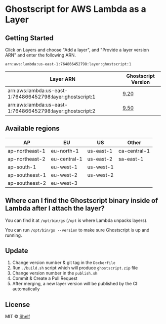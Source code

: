 # Ghostscript for AWS Lambda as a Layer

## Getting Started

Click on Layers and choose "Add a layer", and "Provide a layer version
ARN" and enter the following ARN.

```
arn:aws:lambda:us-east-1:764866452798:layer:ghostscript:1
```

| Layer ARN                                                 | Ghostscript Version                                                      |
| --------------------------------------------------------- | ------------------------------------------------------------------------ |
| arn:aws:lambda:us-east-1:764866452798:layer:ghostscript:1 | [9.20](https://www.ghostscript.com/doc/current/History9.htm#Version9.20) |
| arn:aws:lambda:us-east-1:764866452798:layer:ghostscript:2 | [9.50](https://www.ghostscript.com/doc/current/History9.htm#Version9.50) |

## Available regions

| AP             | EU           | US        | Other        |
| -------------- | ------------ | --------- | ------------ |
| ap-northeast-1 | eu-north-1   | us-east-1 | ca-central-1 |
| ap-northeast-2 | eu-central-1 | us-east-2 | sa-east-1    |
| ap-south-1     | eu-west-1    | us-west-1 |              |
| ap-southeast-1 | eu-west-2    | us-west-2 |              |
| ap-southeast-2 | eu-west-3    |           |              |

## Where can I find the Ghostscript binary inside of Lambda after I attach the layer?

You can find it at `/opt/bin/gs` (`/opt` is where Lambda unpacks layers).

You can run `/opt/bin/gs --version` to make sure Ghostscript is up and running.

## Update

1. Change version number & git tag in the `Dockerfile`
2. Run `./build.sh` script which will produce `ghostscript.zip` file
3. Change version number in the `publish.sh`
4. Commit & Create a Pull Request
5. After merging, a new layer version will be published by the CI automatically

## License

MIT © [Shelf](https://shelf.io)
